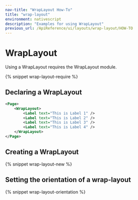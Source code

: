 ```yaml
---
nav-title: "WrapLayout How-To"
title: "wrap-layout"
environment: nativescript
description: "Examples for using WrapLayout"
previous_url: /ApiReference/ui/layouts/wrap-layout/HOW-TO
---
```


# WrapLayout

Using a WrapLayout requires the WrapLayout module.

{% snippet wrap-layout-require %}

## Declaring a WrapLayout

``` XML
<Page>
    <WrapLayout>
        <Label text="This is Label 1" />
        <Label text="This is Label 2" />
        <Label text="This is Label 3" />
        <Label text="This is Label 4" />
    </WrapLayout>
</Page>
```

## Creating a WrapLayout

{% snippet wrap-layout-new %}

## Setting the orientation of a wrap-layout

{% snippet wrap-layout-orientation %}
